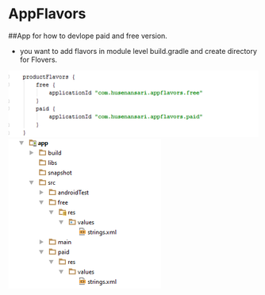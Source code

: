 # AppFlavors
##App for how to devlope paid and free version.
* you want to add flavors in module level build.gradle and create directory for Flovers. 
<img src="https://github.com/HusenAnsari/AppFlavors/blob/master/app/snapshot/Screenshot_1.png" />
<img src="https://github.com/HusenAnsari/AppFlavors/blob/master/app/snapshot/Screenshot_2.png" />

